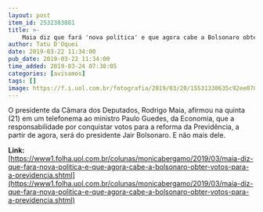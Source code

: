 ```yaml
---
layout: post
item_id: 2532383881
title: >-
    Maia diz que fará 'nova política' e que agora cabe a Bolsonaro obter votos para a Previdência
author: Tatu D'Oquei
date: 2019-03-22 11:34:00
pub_date: 2019-03-22 11:34:00
time_added: 2019-03-24 07:38:05
categories: [avisamos]
tags: []
image: https://f.i.uol.com.br/fotografia/2019/03/20/15531330635c92ee07094d4_1553133063_3x2_rt.jpg
---
```


O presidente da Câmara dos Deputados, Rodrigo Maia, afirmou na quinta (21) em um telefonema ao ministro Paulo Guedes, da Economia, que a responsabilidade por conquistar votos para a reforma da Previdência, a partir de agora, será do presidente Jair Bolsonaro. E não mais dele.

**Link:** [https://www1.folha.uol.com.br/colunas/monicabergamo/2019/03/maia-diz-que-fara-nova-politica-e-que-agora-cabe-a-bolsonaro-obter-votos-para-a-previdencia.shtml](https://www1.folha.uol.com.br/colunas/monicabergamo/2019/03/maia-diz-que-fara-nova-politica-e-que-agora-cabe-a-bolsonaro-obter-votos-para-a-previdencia.shtml)

